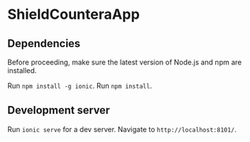 # ShieldCounteraApp

## Dependencies

Before proceeding, make sure the latest version of Node.js and npm are installed.

Run `npm install -g ionic`.
Run `npm install`.

## Development server

Run `ionic serve` for a dev server. Navigate to `http://localhost:8101/`.

